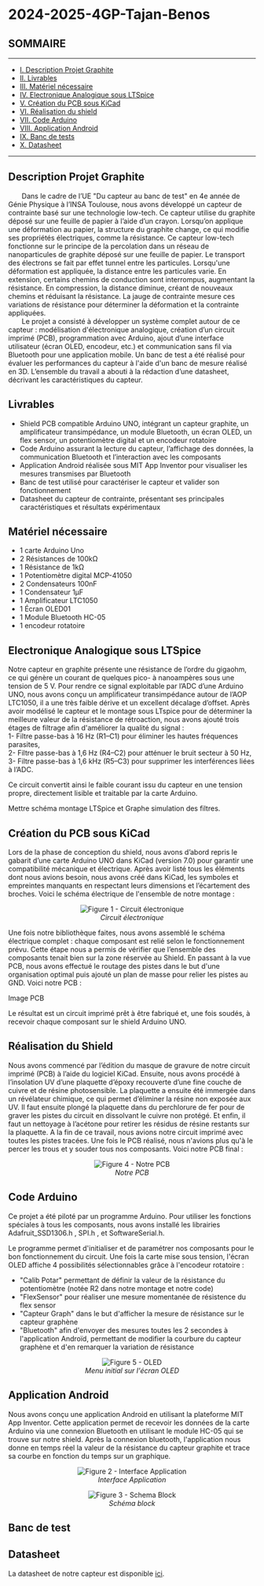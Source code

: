 # 2024-2025-4GP-Tajan-Benos

## SOMMAIRE
*** 
  - [I. Description Projet Graphite](#description-projet-draphite)
  - [II. Livrables](#livrables)
  - [III. Matériel nécessaire](#matériel-nécessaire)
  - [IV. Electronique Analogique sous LTSpice](#electronique-analogique-sous-ltspice)
  - [V. Création du PCB sous KiCad](#creation-du-pcb-sous-kicad)
  - [VI. Réalisation du shield](#réalisation-du-shield)
  - [VII. Code Arduino](#code-arduino)
  - [VIII. Application Android](#application-android)
  - [IX. Banc de tests](#banc-de-tests)
  - [X. Datasheet](#datasheet)

*** 

## Description Projet Graphite

&nbsp;&nbsp;&nbsp;&nbsp;&nbsp;&nbsp; Dans le cadre de l’UE "Du capteur au banc de test" en 4e année de Génie Physique à l’INSA Toulouse, nous avons développé un capteur de contrainte basé sur une technologie low-tech. Ce capteur utilise du graphite déposé sur une feuille de papier à l’aide d’un crayon. Lorsqu’on applique une déformation au papier, la structure du graphite change, ce qui modifie ses propriétés électriques, comme la résistance. Ce capteur low-tech fonctionne sur le principe de la percolation dans un réseau de nanoparticules de graphite déposé sur une feuille de papier. Le transport des électrons se fait par effet tunnel entre les particules. Lorsqu'une déformation est appliquée, la distance entre les particules varie. En extension, certains chemins de conduction sont interrompus, augmentant la résistance. En compression, la distance diminue, créant de nouveaux chemins et réduisant la résistance. La jauge de contrainte mesure ces variations de résistance pour déterminer la déformation et la contrainte appliquées. \
&nbsp;&nbsp;&nbsp;&nbsp;&nbsp;&nbsp; Le projet a consisté à développer un système complet autour de ce capteur : modélisation d'électronique analogique, création d’un circuit imprimé (PCB), programmation avec Arduino, ajout d’une interface utilisateur (écran OLED, encodeur, etc.) et communication sans fil via Bluetooth pour une application mobile. Un banc de test a été réalisé pour évaluer les performances du capteur à l'aide d'un banc de mesure réalisé en 3D. L’ensemble du travail a abouti à la rédaction d’une datasheet, décrivant les caractéristiques du capteur.

## Livrables

  - Shield PCB compatible Arduino UNO, intégrant un capteur graphite, un amplificateur transimpédance, un module Bluetooth, un écran OLED, un flex sensor, un potentiomètre digital et un encodeur rotatoire
  - Code Arduino assurant la lecture du capteur, l’affichage des données, la communication Bluetooth et l’interaction avec les composants
  - Application Android réalisée sous MIT App Inventor pour visualiser les mesures transmises par Bluetooth
  - Banc de test utilisé pour caractériser le capteur et valider son fonctionnement
  - Datasheet du capteur de contrainte, présentant ses principales caractéristiques et résultats expérimentaux

## Matériel nécessaire

  - 1 carte Arduino Uno
  - 2 Résistances de 100kΩ
  - 1 Résistance de 1kΩ
  - 1 Potentiomètre digital MCP-41050
  - 2 Condensateurs 100nF
  - 1 Condensateur 1µF
  - 1 Amplificateur LTC1050
  - 1 Écran OLED01
  - 1 Module Bluetooth HC-05
  - 1 encodeur rotatoire 

## Electronique Analogique sous LTSpice

Notre capteur en graphite présente une résistance de l’ordre du gigaohm, ce qui génère un courant de quelques pico- à nanoampères sous une tension de 5 V. Pour rendre ce signal exploitable par l’ADC d’une Arduino UNO, nous avons conçu un amplificateur transimpédance autour de l’AOP LTC1050, il a une très faible dérive et un excellent décalage d’offset. Après avoir modélisé le capteur et le montage sous LTspice pour de déterminer la meilleure valeur de la résistance de rétroaction, nous avons ajouté trois étages de filtrage afin d'améliorer la qualité du signal :  
   1- Filtre passe-bas à 16 Hz (R1–C1) pour éliminer les hautes fréquences parasites,  
   2- Filtre passe-bas à 1,6 Hz (R4–C2) pour atténuer le bruit secteur à 50 Hz,  
   3- Filtre passe-bas à 1,6 kHz (R5–C3) pour supprimer les interférences liées à l’ADC.  

Ce circuit convertit ainsi le faible courant issu du capteur en une tension propre, directement lisible et traitable par la carte Arduino.

Mettre schéma montage LTSpice et Graphe simulation des filtres.


## Création du PCB sous KiCad

Lors de la phase de conception du shield, nous avons d’abord repris le gabarit d’une carte Arduino UNO dans KiCad (version 7.0) pour garantir une compatibilité mécanique et électrique. Après avoir listé tous les éléments dont nous avions besoin, nous avons créé dans KiCad, les symboles et empreintes manquants en respectant leurs dimensions et l’écartement des broches. Voici le schéma électrique de l'ensemble de notre montage :

<p align="center">
<img src="https://github.com/MOSH-Insa-Toulouse/2024-2025-4GP-Tajan-Benos/blob/main/Image/Circuit_electronique.png" alt="Figure 1 - Circuit électronique">
<br>
<i>Circuit électronique</i>
</p>

Une fois notre bibliothèque faites, nous avons assemblé le schéma électrique complet : chaque composant est relié selon le fonctionnement prévu. Cette étape nous a permis de vérifier que l’ensemble des composants tenait bien sur la zone réservée au Shield. En passant à la vue PCB, nous avons effectué le routage des pistes dans le but d'une organisation optimal puis ajouté un plan de masse pour relier les pistes au GND. 
Voici notre PCB :

Image PCB

Le résultat est un circuit imprimé prêt à être fabriqué et, une fois soudés, à recevoir chaque composant sur le shield Arduino UNO.

## Réalisation du Shield

Nous avons commencé par l’édition du masque de gravure de notre circuit imprimé (PCB) à l’aide du logiciel KiCad. Ensuite, nous avons procédé à l’insolation UV d’une plaquette d’époxy recouverte d’une fine couche de cuivre et de résine photosensible. La plaquette a ensuite été immergée dans un révélateur chimique, ce qui permet d’éliminer la résine non exposée aux UV. Il faut ensuite plongé la plaquette dans du perchlorure de fer pour de graver les pistes du circuit en dissolvant le cuivre non protégé. Et enfin, il faut un nettoyage à l’acétone pour retirer les résidus de résine restants sur la plaquette. A la fin de ce travail, nous avions notre circuit imprimé avec toutes les pistes tracées. 
Une fois le PCB réalisé, nous n'avions plus qu'à le percer les trous et y souder tous nos composants. Voici notre PCB final :

<p align="center">
<img src="https://github.com/MOSH-Insa-Toulouse/2024-2025-4GP-Tajan-Benos/blob/main/Image/PCB_final.jpg" alt="Figure 4 - Notre PCB">
<br>
<i>Notre PCB</i>
</p>

## Code Arduino 

Ce projet a été piloté par un programme Arduino. Pour utiliser les fonctions spéciales à tous les composants, nous avons installé les librairies Adafruit_SSD1306.h , SPI.h , et SoftwareSerial.h.

Le programme permet d'initialiser et de paramétrer nos composants pour le bon fonctionnement du circuit. Une fois la carte mise sous tension, l'écran OLED affiche 4 possibilités sélectionnables grâce à l'encodeur rotatoire : 
- "Calib Potar" permettant de définir la valeur de la résistance du potentiomètre (notée R2 dans notre montage et notre code)
- "FlexSensor" pour réaliser une mesure momentanée de résistence du flex sensor
- "Capteur Graph" dans le but d'afficher la mesure de résistance sur le capteur graphène
- "Bluetooth" afin d'envoyer des mesures toutes les 2 secondes à l'application Androïd, permettant de modifier la courbure du capteur graphène et d'en remarquer la variation de résistance

<p align="center">
<img src="https://github.com/MOSH-Insa-Toulouse/2024-2025-4GP-Tajan-Benos/blob/main/Image/OLED_4_choix.png" alt="Figure 5 - OLED">
<br>
<i>Menu initial sur l'écran OLED</i>
</p>

## Application Android

Nous avons conçu une application Android en utilisant la plateforme MIT App Inventor. Cette application permet de recevoir les données de la carte Arduino via une connexion Bluetooth en utilisant le module HC-05 qui se trouve sur notre shield. Après la connexion bluetooth, l'application nous donne en temps réel la valeur de la résistance du capteur graphite et trace sa courbe en fonction du temps sur un graphique.

<p align="center">
<img src="https://github.com/MOSH-Insa-Toulouse/2024-2025-4GP-Tajan-Benos/blob/main/Application%20Android/Application_interface.jpg" alt="Figure 2 - Interface Application">
<br>
<i>Interface Application</i>
</p>
<p align="center">
<img src="https://github.com/MOSH-Insa-Toulouse/2024-2025-4GP-Tajan-Benos/blob/main/Application%20Android/Shemablock_appli.png" alt="Figure 3 - Schema Block">
<br>
<i>Schéma block</i>
</p>

## Banc de test


## Datasheet

La datasheet de notre capteur est disponible [ici](Datasheet).



